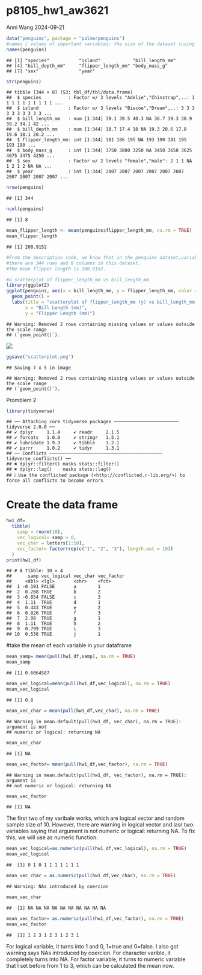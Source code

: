 p8105_hw1_aw3621
================
Anni Wang
2024-09-21

``` r
data("penguins", package = "palmerpenguins")
#names / values of important variables; the size of the dataset (using nrow and ncol); the mean flipper length
names(penguins)
```

    ## [1] "species"           "island"            "bill_length_mm"   
    ## [4] "bill_depth_mm"     "flipper_length_mm" "body_mass_g"      
    ## [7] "sex"               "year"

``` r
str(penguins)
```

    ## tibble [344 × 8] (S3: tbl_df/tbl/data.frame)
    ##  $ species          : Factor w/ 3 levels "Adelie","Chinstrap",..: 1 1 1 1 1 1 1 1 1 1 ...
    ##  $ island           : Factor w/ 3 levels "Biscoe","Dream",..: 3 3 3 3 3 3 3 3 3 3 ...
    ##  $ bill_length_mm   : num [1:344] 39.1 39.5 40.3 NA 36.7 39.3 38.9 39.2 34.1 42 ...
    ##  $ bill_depth_mm    : num [1:344] 18.7 17.4 18 NA 19.3 20.6 17.8 19.6 18.1 20.2 ...
    ##  $ flipper_length_mm: int [1:344] 181 186 195 NA 193 190 181 195 193 190 ...
    ##  $ body_mass_g      : int [1:344] 3750 3800 3250 NA 3450 3650 3625 4675 3475 4250 ...
    ##  $ sex              : Factor w/ 2 levels "female","male": 2 1 1 NA 1 2 1 2 NA NA ...
    ##  $ year             : int [1:344] 2007 2007 2007 2007 2007 2007 2007 2007 2007 2007 ...

``` r
nrow(penguins)
```

    ## [1] 344

``` r
ncol(penguins)
```

    ## [1] 8

``` r
mean_flipper_length <- mean(penguins$flipper_length_mm, na.rm = TRUE)
mean_flipper_length
```

    ## [1] 200.9152

``` r
#From the description code, we know that in the penguins dataset,variable names include: `species`, `island`, `bill_length_mm`,`bill_depth_mm`,  `flipper_length_mm`, `body_mass_g`, `sex`, `year`.
#there are 344 rows and 8 columns in this dataset.
#The mean flipper length is 200.9152.

#a scatterplot of flipper_length_mm vs bill_length_mm
library(ggplot2)
ggplot(penguins, aes(x = bill_length_mm, y = flipper_length_mm, color = species)) +
  geom_point() +
  labs(title = "scatterplot of flipper_length_mm (y) vs bill_length_mm (x)",
       x = "Bill Length (mm)",
       y = "Flipper Length (mm)")
```

    ## Warning: Removed 2 rows containing missing values or values outside the scale range
    ## (`geom_point()`).

![](pp8105_hw1_aw3621_files/figure-gfm/unnamed-chunk-1-1.png)<!-- -->

``` r
ggsave("scatterplot.png")
```

    ## Saving 7 x 5 in image

    ## Warning: Removed 2 rows containing missing values or values outside the scale range
    ## (`geom_point()`).

Promblem 2

``` r
library(tidyverse)
```

    ## ── Attaching core tidyverse packages ──────────────────────── tidyverse 2.0.0 ──
    ## ✔ dplyr     1.1.4     ✔ readr     2.1.5
    ## ✔ forcats   1.0.0     ✔ stringr   1.5.1
    ## ✔ lubridate 1.9.3     ✔ tibble    3.2.1
    ## ✔ purrr     1.0.2     ✔ tidyr     1.3.1
    ## ── Conflicts ────────────────────────────────────────── tidyverse_conflicts() ──
    ## ✖ dplyr::filter() masks stats::filter()
    ## ✖ dplyr::lag()    masks stats::lag()
    ## ℹ Use the conflicted package (<http://conflicted.r-lib.org/>) to force all conflicts to become errors

# Create the data frame

``` r
hw1_df=
  tibble(
    samp = rnorm(10), 
    vec_logical= samp > 0, 
    vec_char = letters[1:10],  
    vec_factor= factor(rep(c("1", "2", "3"), length.out = 10))
  )
print(hw1_df)
```

    ## # A tibble: 10 × 4
    ##      samp vec_logical vec_char vec_factor
    ##     <dbl> <lgl>       <chr>    <fct>     
    ##  1 -0.191 FALSE       a        1         
    ##  2  0.208 TRUE        b        2         
    ##  3 -0.854 FALSE       c        3         
    ##  4  1.11  TRUE        d        1         
    ##  5  0.443 TRUE        e        2         
    ##  6  0.826 TRUE        f        3         
    ##  7  2.08  TRUE        g        1         
    ##  8  1.11  TRUE        h        2         
    ##  9  0.799 TRUE        i        3         
    ## 10  0.536 TRUE        j        1

\#take the mean of each variable in your dataframe

``` r
mean_samp= mean(pull(hw1_df,samp), na.rm = TRUE)
mean_samp
```

    ## [1] 0.6064587

``` r
mean_vec_logical=mean(pull(hw1_df,vec_logical), na.rm = TRUE)  
mean_vec_logical
```

    ## [1] 0.8

``` r
mean_vec_char = mean(pull(hw1_df,vec_char), na.rm = TRUE)  
```

    ## Warning in mean.default(pull(hw1_df, vec_char), na.rm = TRUE): argument is not
    ## numeric or logical: returning NA

``` r
mean_vec_char       
```

    ## [1] NA

``` r
mean_vec_factor= mean(pull(hw1_df,vec_factor), na.rm = TRUE)  
```

    ## Warning in mean.default(pull(hw1_df, vec_factor), na.rm = TRUE): argument is
    ## not numeric or logical: returning NA

``` r
mean_vec_factor
```

    ## [1] NA

The first two of my varibale works, which are logical vector and random
sample size of 10. However, there are warning in logical vector and lasr
two variables saying that argument is not numeric or logical: returning
NA. To fix this, we will use as numeric function:

``` r
mean_vec_logical=as.numeric(pull(hw1_df,vec_logical), na.rm = TRUE)  
mean_vec_logical
```

    ##  [1] 0 1 0 1 1 1 1 1 1 1

``` r
mean_vec_char = as.numeric(pull(hw1_df,vec_char), na.rm = TRUE)  
```

    ## Warning: NAs introduced by coercion

``` r
mean_vec_char       
```

    ##  [1] NA NA NA NA NA NA NA NA NA NA

``` r
mean_vec_factor= as.numeric(pull(hw1_df,vec_factor), na.rm = TRUE)  
mean_vec_factor
```

    ##  [1] 1 2 3 1 2 3 1 2 3 1

For logical variable, it turns into 1 and 0, 1=true and 0=false. I also
got warning says NAs introduced by coercion. For character varible, it
completely turns into NA. For factor variable, it turns to numeric
variable that I set before from 1 to 3, which can be calculated the mean
now.
